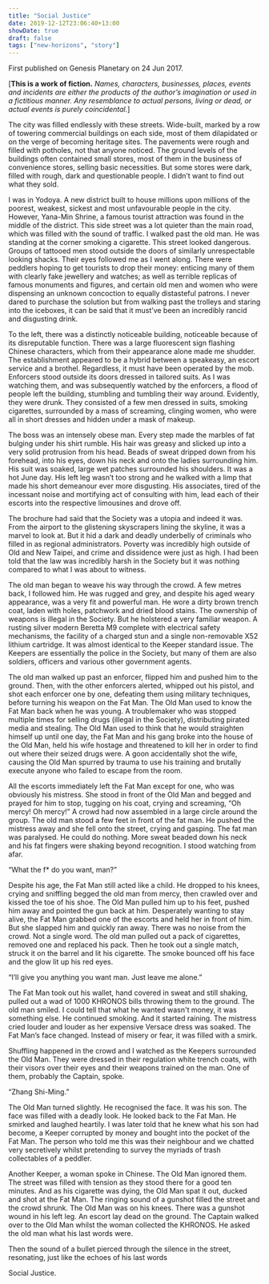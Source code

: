 ```yaml
---
title: "Social Justice"
date: 2019-12-12T23:06:40+13:00
showDate: true
draft: false
tags: ["new-horizons", "story"]
---
```


First published on Genesis Planetary on 24 Jun 2017.

[__This is a work of fiction.__ _Names, characters, businesses, places, events and incidents are either the products of the author’s imagination or used in a fictitious manner. Any resemblance to actual persons, living or dead, or actual events is purely coincidental._]

The city was filled endlessly with these streets. Wide-built, marked by a row of towering commercial buildings on each side, most of them dilapidated or on the verge of becoming heritage sites. The pavements were rough and filled with potholes, not that anyone noticed. The ground levels of the buildings often contained small stores, most of them in the business of convenience stores, selling basic necessities. But some stores were dark, filled with rough, dark and questionable people. I didn’t want to find out what they sold.

I was in Yodoya. A new district built to house millions upon millions of the poorest, weakest, sickest and most unfavourable people in the city. However, Yana-Min Shrine, a famous tourist attraction was found in the middle of the district. This side street was a lot quieter than the main road, which was filled with the sound of traffic. I walked past the old man. He was standing at the corner smoking a cigarette. This street looked dangerous. Groups of tattooed men stood outside the doors of similarly unrespectable looking shacks. Their eyes followed me as I went along. There were peddlers hoping to get tourists to drop their money: enticing many of them with clearly fake jewellery and watches; as well as terrible replicas of famous monuments and figures, and certain old men and women who were dispensing an unknown concoction to equally distasteful patrons. I never dared to purchase the solution but from walking past the trolleys and staring into the iceboxes, it can be said that it must’ve been an incredibly rancid and disgusting drink.

To the left, there was a distinctly noticeable building, noticeable because of its disreputable function. There was a large fluorescent sign flashing Chinese characters, which from their appearance alone made me shudder. The establishment appeared to be a hybrid between a speakeasy, an escort service and a brothel. Regardless, it must have been operated by the mob. Enforcers stood outside its doors dressed in tailored suits. As I was watching them, and was subsequently watched by the enforcers, a flood of people left the building, stumbling and tumbling their way around. Evidently, they were drunk. They consisted of a few men dressed in suits, smoking cigarettes, surrounded by a mass of screaming, clinging women, who were all in short dresses and hidden under a mask of makeup.

The boss was an intensely obese man. Every step made the marbles of fat bulging under his shirt rumble. His hair was greasy and slicked up into a very solid protrusion from his head. Beads of sweat dripped down from his forehead, into his eyes, down his neck and onto the ladies surrounding him. His suit was soaked, large wet patches surrounded his shoulders. It was a hot June day. His left leg wasn’t too strong and he walked with a limp that made his short demeanour ever more disgusting. His associates, tired of the incessant noise and mortifying act of consulting with him, lead each of their escorts into the respective limousines and drove off.

The brochure had said that the Society was a utopia and indeed it was. From the airport to the glistening skyscrapers lining the skyline, it was a marvel to look at. But it hid a dark and deadly underbelly of criminals who filled in as regional administrators. Poverty was incredibly high outside of Old and New Taipei, and crime and dissidence were just as high. I had been told that the law was incredibly harsh in the Society but it was nothing compared to what I was about to witness.

The old man began to weave his way through the crowd. A few metres back, I followed him. He was rugged and grey, and despite his aged weary appearance, was a very fit and powerful man. He wore a dirty brown trench coat, laden with holes, patchwork and dried blood stains. The ownership of weapons is illegal in the Society. But he holstered a very familiar weapon. A rusting silver modern Beretta M9 complete with electrical safety mechanisms, the facility of a charged stun and a single non-removable X52 lithium cartridge. It was almost identical to the Keeper standard issue. The Keepers are essentially the police in the Society, but many of them are also soldiers, officers and various other government agents.

The old man walked up past an enforcer, flipped him and pushed him to the ground. Then, with the other enforcers alerted, whipped out his pistol, and shot each enforcer one by one, defeating them using military techniques, before turning his weapon on the Fat Man. The Old Man used to know the Fat Man back when he was young. A troublemaker who was stopped multiple times for selling drugs (illegal in the Society), distributing pirated media and stealing. The Old Man used to think that he would straighten himself up until one day, the Fat Man and his gang broke into the house of the Old Man, held his wife hostage and threatened to kill her in order to find out where their seized drugs were. A goon accidentally shot the wife, causing the Old Man spurred by trauma to use his training and brutally execute anyone who failed to escape from the room.

All the escorts immediately left the Fat Man except for one, who was obviously his mistress. She stood in front of the Old Man and begged and prayed for him to stop, tugging on his coat, crying and screaming, “Oh mercy! Oh mercy!” A crowd had now assembled in a large circle around the group. The old man stood a few feet in front of the fat man. He pushed the mistress away and she fell onto the street, crying and gasping. The fat man was paralysed. He could do nothing. More sweat beaded down his neck and his fat fingers were shaking beyond recognition. I stood watching from afar.

“What the f* do you want, man?”

Despite his age, the Fat Man still acted like a child. He dropped to his knees, crying and sniffling begged the old man from mercy, then crawled over and kissed the toe of his shoe. The Old Man pulled him up to his feet, pushed him away and pointed the gun back at him. Desperately wanting to stay alive, the Fat Man grabbed one of the escorts and held her in front of him. But she slapped him and quickly ran away. There was no noise from the crowd. Not a single word. The old man pulled out a pack of cigarettes, removed one and replaced his pack. Then he took out a single match, struck it on the barrel and lit his cigarette. The smoke bounced off his face and the glow lit up his red eyes.

“I’ll give you anything you want man. Just leave me alone.”

The Fat Man took out his wallet, hand covered in sweat and still shaking, pulled out a wad of 1000 KHRONOS bills throwing them to the ground. The old man smiled. I could tell that what he wanted wasn't money, it was something else. He continued smoking. And it started raining. The mistress cried louder and louder as her expensive Versace dress was soaked. The Fat Man’s face changed. Instead of misery or fear, it was filled with a smirk.

Shuffling happened in the crowd and I watched as the Keepers surrounded the Old Man. They were dressed in their regulation white trench coats, with their visors over their eyes and their weapons trained on the man. One of them, probably the Captain, spoke.

“Zhang Shi-Ming.”

The Old Man turned slightly. He recognised the face. It was his son. The face was filled with a deadly look. He looked back to the Fat Man. He smirked and laughed heartily. I was later told that he knew what his son had become, a Keeper corrupted by money and bought into the pocket of the Fat Man. The person who told me this was their neighbour and we chatted very secretively whilst pretending to survey the myriads of trash collectables of a peddler.

Another Keeper, a woman spoke in Chinese. The Old Man ignored them. The street was filled with tension as they stood there for a good ten minutes. And as his cigarette was dying, the Old Man spat it out, ducked and shot at the Fat Man. The ringing sound of a gunshot filled the street and the crowd shrunk. The Old Man was on his knees. There was a gunshot wound in his left leg. An escort lay dead on the ground. The Captain walked over to the Old Man whilst the woman collected the KHRONOS. He asked the old man what his last words were.

Then the sound of a bullet pierced through the silence in the street, resonating, just like the echoes of his last words

Social Justice.

